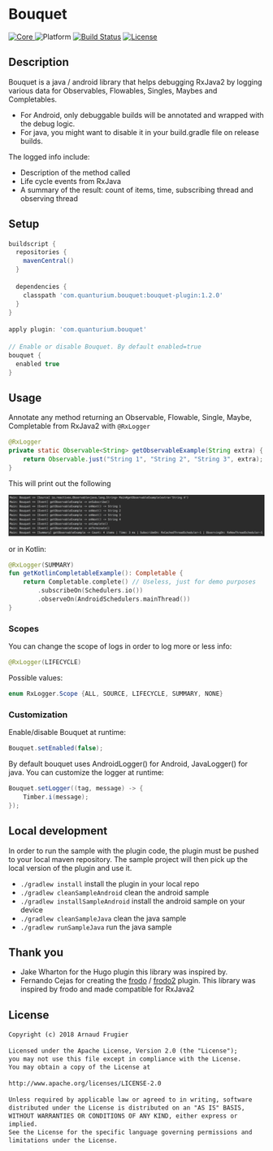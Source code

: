 # Bouquet

[![Core](https://api.bintray.com/packages/quanturium/maven/bouquet-plugin/images/download.svg) ](https://bintray.com/quanturium/maven/bouquet-plugin/_latestVersion)
![Platform](https://img.shields.io/badge/platform-Android%20%7C%20Java%20%7C%20Kotlin-lightgrey.svg)
[![Build Status](https://travis-ci.org/quanturium/bouquet.svg?branch=master)](https://travis-ci.org/quanturium/bouquet)
[![License](https://img.shields.io/badge/License-Apache%202.0-blue.svg)](https://github.com/quanturium/bouquet/blob/master/LICENSE.txt)

## Description

Bouquet is a java / android library that helps debugging RxJava2 by logging various data for Observables, Flowables, Singles, Maybes and Completables.
* For Android, only debuggable builds will be annotated and wrapped with the debug logic.
* For java, you might want to disable it in your build.gradle file on release builds.

The logged info include:
* Description of the method called
* Life cycle events from RxJava
* A summary of the result: count of items, time, subscribing thread and observing thread

## Setup

```groovy
buildscript {
  repositories {
    mavenCentral()
  }

  dependencies {
    classpath 'com.quanturium.bouquet:bouquet-plugin:1.2.0'
  }
}

apply plugin: 'com.quanturium.bouquet'

// Enable or disable Bouquet. By default enabled=true
bouquet {
  enabled true
}
```

## Usage

Annotate any method returning an Observable, Flowable, Single, Maybe, Completable from RxJava2 with `@RxLogger`

```java
@RxLogger
private static Observable<String> getObservableExample(String extra) {
    return Observable.just("String 1", "String 2", "String 3", extra);
}
```

This will print out the following

![Logs](https://raw.githubusercontent.com/quanturium/bouquet/master/assets/screenshot001.png)

or in Kotlin:

```kotlin
@RxLogger(SUMMARY)
fun getKotlinCompletableExample(): Completable {
    return Completable.complete() // Useless, just for demo purposes
        .subscribeOn(Schedulers.io())
        .observeOn(AndroidSchedulers.mainThread())
}
```

### Scopes

You can change the scope of logs in order to log more or less info:

```java
@RxLogger(LIFECYCLE)
```

Possible values:  
```java
enum RxLogger.Scope {ALL, SOURCE, LIFECYCLE, SUMMARY, NONE}
```

### Customization

Enable/disable Bouquet at runtime:
```java
Bouquet.setEnabled(false);
```

By default bouquet uses AndroidLogger() for Android, JavaLogger() for java. You can customize the logger at runtime:
```java
Bouquet.setLogger((tag, message) -> {
    Timber.i(message);
});
```

## Local development

In order to run the sample with the plugin code, the plugin must be pushed to your local maven repository. 
The sample project will then pick up the local version of the plugin and use it.

* `./gradlew install`  install the plugin in your local repo
* `./gradlew cleanSampleAndroid` clean the android sample
* `./gradlew installSampleAndroid` install the android sample on your device
* `./gradlew cleanSampleJava` clean the java sample
* `./gradlew runSampleJava` run the java sample

## Thank you

* Jake Wharton for the Hugo plugin this library was inspired by.
* Fernando Cejas for creating the [frodo](https://github.com/android10/frodo "frodo") / [frodo2](https://github.com/android10/frodo2 "frodo2") plugin. This library was inspired by frodo and made compatible for RxJava2  

## License
    Copyright (c) 2018 Arnaud Frugier

    Licensed under the Apache License, Version 2.0 (the "License");
    you may not use this file except in compliance with the License.
    You may obtain a copy of the License at

    http://www.apache.org/licenses/LICENSE-2.0

    Unless required by applicable law or agreed to in writing, software
    distributed under the License is distributed on an "AS IS" BASIS,
    WITHOUT WARRANTIES OR CONDITIONS OF ANY KIND, either express or implied.
    See the License for the specific language governing permissions and
    limitations under the License.
